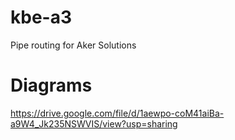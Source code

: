# kbe-a3
Pipe routing for Aker Solutions

# Diagrams 
https://drive.google.com/file/d/1aewpo-coM41aiBa-a9W4_Jk235NSWVIS/view?usp=sharing

